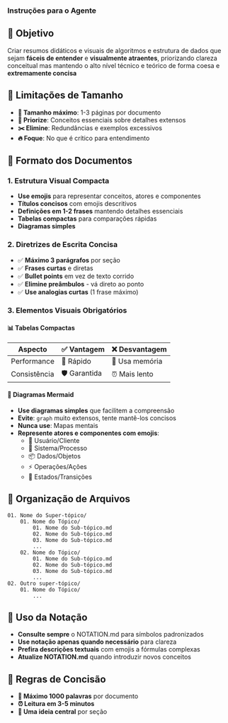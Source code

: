 ### Instruções para o Agente

## 🎯 Objetivo
Criar resumos didáticos e visuais de algoritmos e estrutura de dados que sejam **fáceis de entender** e **visualmente atraentes**, priorizando clareza conceitual mas mantendo o alto nível técnico e teórico de forma coesa e **extremamente concisa**

## 📏 Limitações de Tamanho
- **📄 Tamanho máximo**: 1-3 páginas por documento
- **🎯 Priorize**: Conceitos essenciais sobre detalhes extensos
- **✂️ Elimine**: Redundâncias e exemplos excessivos
- **🔥 Foque**: No que é crítico para entendimento

## 📝 Formato dos Documentos

### 1. Estrutura Visual Compacta
- **Use emojis** para representar conceitos, atores e componentes
- **Títulos concisos** com emojis descritivos
- **Definições em 1-2 frases** mantendo detalhes essenciais
- **Tabelas compactas** para comparações rápidas
- **Diagramas simples**

### 2. Diretrizes de Escrita Concisa
- ✅ **Máximo 3 parágrafos** por seção
- ✅ **Frases curtas** e diretas
- ✅ **Bullet points** em vez de texto corrido
- ✅ **Elimine preâmbulos** - vá direto ao ponto
- ✅ **Use analogias curtas** (1 frase máximo)

### 3. Elementos Visuais Obrigatórios

#### 📊 Tabelas Compactas
| Aspecto | ✅ Vantagem | ❌ Desvantagem |
|---------|-------------|----------------|
| Performance | 🚀 Rápido | 💾 Usa memória |
| Consistência | 🛡️ Garantida | ⏰ Mais lento |

#### 🎨 Diagramas Mermaid
- **Use diagramas simples** que facilitem a compreensão
- **Evite**: `graph` muito extensos, tente mantê-los concisos
- **Nunca use**: Mapas mentais
- **Represente atores e componentes com emojis**:
  - 👤 Usuário/Cliente
  - 🔧 Sistema/Processo
  - 📦 Dados/Objetos
  - ⚡ Operações/Ações
  - 🔄 Estados/Transições


## 📁 Organização de Arquivos

```
01. Nome do Super-tópico/
    01. Nome do Tópico/
        01. Nome do Sub-tópico.md
        02. Nome do Sub-tópico.md
        03. Nome do Sub-tópico.md
        ...
    02. Nome do Tópico/
        01. Nome do Sub-tópico.md
        02. Nome do Sub-tópico.md
        03. Nome do Sub-tópico.md
        ...
02. Outro super-tópico/
    01. Nome do Tópico/
        ...
```

## 🔧 Uso da Notação

- **Consulte sempre** o NOTATION.md para símbolos padronizados
- **Use notação apenas quando necessário** para clareza
- **Prefira descrições textuais** com emojis a fórmulas complexas
- **Atualize NOTATION.md** quando introduzir novos conceitos

## 📐 Regras de Concisão
- **🚫 Máximo 1000 palavras** por documento
- **⏰ Leitura em 3-5 minutos**
- **🎯 Uma ideia central** por seção
